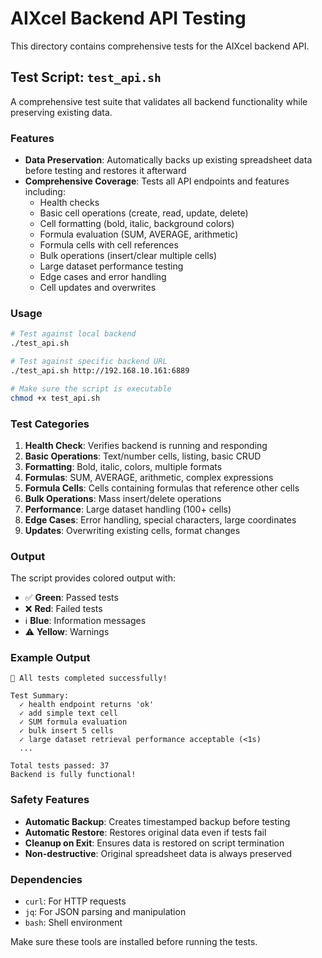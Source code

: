 # AIXcel Backend API Testing

This directory contains comprehensive tests for the AIXcel backend API.

## Test Script: `test_api.sh`

A comprehensive test suite that validates all backend functionality while preserving existing data.

### Features

- **Data Preservation**: Automatically backs up existing spreadsheet data before testing and restores it afterward
- **Comprehensive Coverage**: Tests all API endpoints and features including:
  - Health checks
  - Basic cell operations (create, read, update, delete)
  - Cell formatting (bold, italic, background colors)
  - Formula evaluation (SUM, AVERAGE, arithmetic)
  - Formula cells with cell references
  - Bulk operations (insert/clear multiple cells)
  - Large dataset performance testing
  - Edge cases and error handling
  - Cell updates and overwrites

### Usage

```bash
# Test against local backend
./test_api.sh

# Test against specific backend URL
./test_api.sh http://192.168.10.161:6889

# Make sure the script is executable
chmod +x test_api.sh
```

### Test Categories

1. **Health Check**: Verifies backend is running and responding
2. **Basic Operations**: Text/number cells, listing, basic CRUD
3. **Formatting**: Bold, italic, colors, multiple formats
4. **Formulas**: SUM, AVERAGE, arithmetic, complex expressions
5. **Formula Cells**: Cells containing formulas that reference other cells
6. **Bulk Operations**: Mass insert/delete operations
7. **Performance**: Large dataset handling (100+ cells)
8. **Edge Cases**: Error handling, special characters, large coordinates
9. **Updates**: Overwriting existing cells, format changes

### Output

The script provides colored output with:
- ✅ **Green**: Passed tests
- ❌ **Red**: Failed tests
- ℹ️ **Blue**: Information messages
- ⚠️ **Yellow**: Warnings

### Example Output

```
🎉 All tests completed successfully!

Test Summary:
  ✓ health endpoint returns 'ok'
  ✓ add simple text cell
  ✓ SUM formula evaluation
  ✓ bulk insert 5 cells
  ✓ large dataset retrieval performance acceptable (<1s)
  ...

Total tests passed: 37
Backend is fully functional!
```

### Safety Features

- **Automatic Backup**: Creates timestamped backup before testing
- **Automatic Restore**: Restores original data even if tests fail
- **Cleanup on Exit**: Ensures data is restored on script termination
- **Non-destructive**: Original spreadsheet data is always preserved

### Dependencies

- `curl`: For HTTP requests
- `jq`: For JSON parsing and manipulation
- `bash`: Shell environment

Make sure these tools are installed before running the tests.
